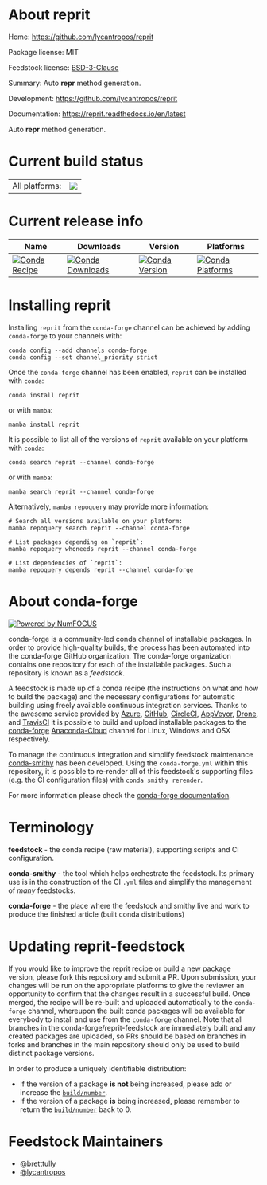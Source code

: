 About reprit
============

Home: https://github.com/lycantropos/reprit

Package license: MIT

Feedstock license: [BSD-3-Clause](https://github.com/conda-forge/reprit-feedstock/blob/main/LICENSE.txt)

Summary: Auto __repr__ method generation.

Development: https://github.com/lycantropos/reprit

Documentation: https://reprit.readthedocs.io/en/latest

Auto __repr__ method generation.

Current build status
====================


<table><tr><td>All platforms:</td>
    <td>
      <a href="https://dev.azure.com/conda-forge/feedstock-builds/_build/latest?definitionId=11282&branchName=main">
        <img src="https://dev.azure.com/conda-forge/feedstock-builds/_apis/build/status/reprit-feedstock?branchName=main">
      </a>
    </td>
  </tr>
</table>

Current release info
====================

| Name | Downloads | Version | Platforms |
| --- | --- | --- | --- |
| [![Conda Recipe](https://img.shields.io/badge/recipe-reprit-green.svg)](https://anaconda.org/conda-forge/reprit) | [![Conda Downloads](https://img.shields.io/conda/dn/conda-forge/reprit.svg)](https://anaconda.org/conda-forge/reprit) | [![Conda Version](https://img.shields.io/conda/vn/conda-forge/reprit.svg)](https://anaconda.org/conda-forge/reprit) | [![Conda Platforms](https://img.shields.io/conda/pn/conda-forge/reprit.svg)](https://anaconda.org/conda-forge/reprit) |

Installing reprit
=================

Installing `reprit` from the `conda-forge` channel can be achieved by adding `conda-forge` to your channels with:

```
conda config --add channels conda-forge
conda config --set channel_priority strict
```

Once the `conda-forge` channel has been enabled, `reprit` can be installed with `conda`:

```
conda install reprit
```

or with `mamba`:

```
mamba install reprit
```

It is possible to list all of the versions of `reprit` available on your platform with `conda`:

```
conda search reprit --channel conda-forge
```

or with `mamba`:

```
mamba search reprit --channel conda-forge
```

Alternatively, `mamba repoquery` may provide more information:

```
# Search all versions available on your platform:
mamba repoquery search reprit --channel conda-forge

# List packages depending on `reprit`:
mamba repoquery whoneeds reprit --channel conda-forge

# List dependencies of `reprit`:
mamba repoquery depends reprit --channel conda-forge
```


About conda-forge
=================

[![Powered by
NumFOCUS](https://img.shields.io/badge/powered%20by-NumFOCUS-orange.svg?style=flat&colorA=E1523D&colorB=007D8A)](https://numfocus.org)

conda-forge is a community-led conda channel of installable packages.
In order to provide high-quality builds, the process has been automated into the
conda-forge GitHub organization. The conda-forge organization contains one repository
for each of the installable packages. Such a repository is known as a *feedstock*.

A feedstock is made up of a conda recipe (the instructions on what and how to build
the package) and the necessary configurations for automatic building using freely
available continuous integration services. Thanks to the awesome service provided by
[Azure](https://azure.microsoft.com/en-us/services/devops/), [GitHub](https://github.com/),
[CircleCI](https://circleci.com/), [AppVeyor](https://www.appveyor.com/),
[Drone](https://cloud.drone.io/welcome), and [TravisCI](https://travis-ci.com/)
it is possible to build and upload installable packages to the
[conda-forge](https://anaconda.org/conda-forge) [Anaconda-Cloud](https://anaconda.org/)
channel for Linux, Windows and OSX respectively.

To manage the continuous integration and simplify feedstock maintenance
[conda-smithy](https://github.com/conda-forge/conda-smithy) has been developed.
Using the ``conda-forge.yml`` within this repository, it is possible to re-render all of
this feedstock's supporting files (e.g. the CI configuration files) with ``conda smithy rerender``.

For more information please check the [conda-forge documentation](https://conda-forge.org/docs/).

Terminology
===========

**feedstock** - the conda recipe (raw material), supporting scripts and CI configuration.

**conda-smithy** - the tool which helps orchestrate the feedstock.
                   Its primary use is in the construction of the CI ``.yml`` files
                   and simplify the management of *many* feedstocks.

**conda-forge** - the place where the feedstock and smithy live and work to
                  produce the finished article (built conda distributions)


Updating reprit-feedstock
=========================

If you would like to improve the reprit recipe or build a new
package version, please fork this repository and submit a PR. Upon submission,
your changes will be run on the appropriate platforms to give the reviewer an
opportunity to confirm that the changes result in a successful build. Once
merged, the recipe will be re-built and uploaded automatically to the
`conda-forge` channel, whereupon the built conda packages will be available for
everybody to install and use from the `conda-forge` channel.
Note that all branches in the conda-forge/reprit-feedstock are
immediately built and any created packages are uploaded, so PRs should be based
on branches in forks and branches in the main repository should only be used to
build distinct package versions.

In order to produce a uniquely identifiable distribution:
 * If the version of a package **is not** being increased, please add or increase
   the [``build/number``](https://docs.conda.io/projects/conda-build/en/latest/resources/define-metadata.html#build-number-and-string).
 * If the version of a package **is** being increased, please remember to return
   the [``build/number``](https://docs.conda.io/projects/conda-build/en/latest/resources/define-metadata.html#build-number-and-string)
   back to 0.

Feedstock Maintainers
=====================

* [@bretttully](https://github.com/bretttully/)
* [@lycantropos](https://github.com/lycantropos/)

